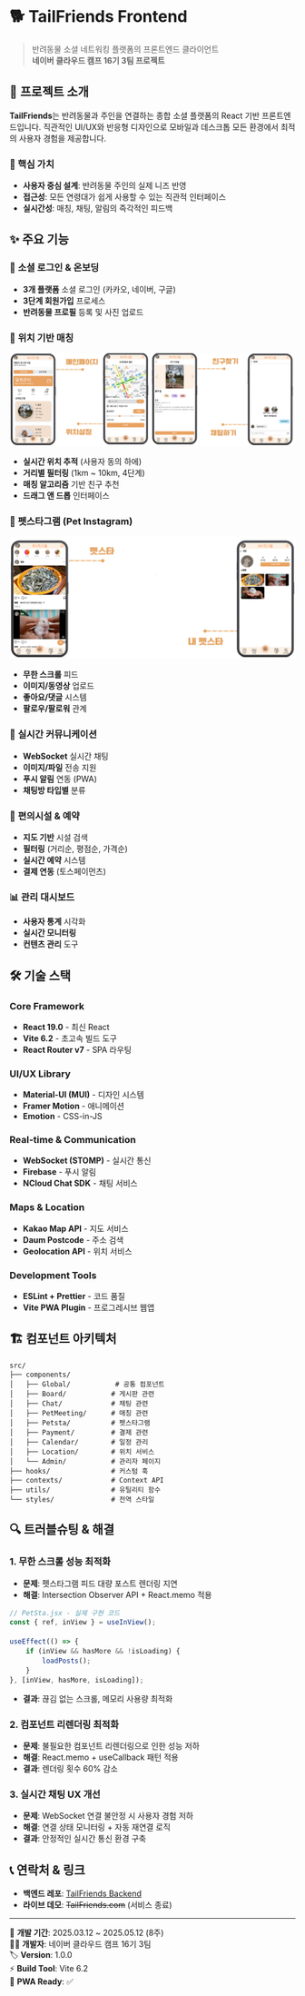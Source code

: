 # 🐕 TailFriends Frontend

> 반려동물 소셜 네트워킹 플랫폼의 프론트엔드 클라이언트  
> **네이버 클라우드 캠프 16기 3팀 프로젝트**

## 📌 프로젝트 소개

**TailFriends**는 반려동물과 주인을 연결하는 종합 소셜 플랫폼의 React 기반 프론트엔드입니다. 직관적인 UI/UX와 반응형 디자인으로 모바일과 데스크톱 모든 환경에서 최적의 사용자 경험을 제공합니다.

### 🎯 핵심 가치
- **사용자 중심 설계**: 반려동물 주인의 실제 니즈 반영
- **접근성**: 모든 연령대가 쉽게 사용할 수 있는 직관적 인터페이스
- **실시간성**: 매칭, 채팅, 알림의 즉각적인 피드백

## ✨ 주요 기능

### 🔐 **소셜 로그인 & 온보딩**
- **3개 플랫폼** 소셜 로그인 (카카오, 네이버, 구글)
- **3단계 회원가입** 프로세스
- **반려동물 프로필** 등록 및 사진 업로드

### 📍 **위치 기반 매칭**
![펫 매칭 인터페이스](screenshots/matching.png)
- **실시간 위치 추적** (사용자 동의 하에)
- **거리별 필터링** (1km ~ 10km, 4단계)
- **매칭 알고리즘** 기반 친구 추천
- **드래그 앤 드롭** 인터페이스

### 📱 **펫스타그램 (Pet Instagram)**
![펫스타그램 피드](screenshots/petsta.png)
- **무한 스크롤** 피드
- **이미지/동영상** 업로드
- **좋아요/댓글** 시스템
- **팔로우/팔로워** 관계

### 💬 **실시간 커뮤니케이션**
- **WebSocket** 실시간 채팅
- **이미지/파일** 전송 지원
- **푸시 알림** 연동 (PWA)
- **채팅방 타입별** 분류

### 🏪 **편의시설 & 예약**
- **지도 기반** 시설 검색
- **필터링** (거리순, 평점순, 가격순)
- **실시간 예약** 시스템
- **결제 연동** (토스페이먼츠)

### 📊 **관리 대시보드**
- **사용자 통계** 시각화
- **실시간 모니터링**
- **컨텐츠 관리** 도구

## 🛠 기술 스택

### **Core Framework**
- **React 19.0** - 최신 React
- **Vite 6.2** - 초고속 빌드 도구
- **React Router v7** - SPA 라우팅

### **UI/UX Library**
- **Material-UI (MUI)** - 디자인 시스템
- **Framer Motion** - 애니메이션
- **Emotion** - CSS-in-JS

### **Real-time & Communication**
- **WebSocket (STOMP)** - 실시간 통신
- **Firebase** - 푸시 알림
- **NCloud Chat SDK** - 채팅 서비스

### **Maps & Location**
- **Kakao Map API** - 지도 서비스
- **Daum Postcode** - 주소 검색
- **Geolocation API** - 위치 서비스

### **Development Tools**
- **ESLint + Prettier** - 코드 품질
- **Vite PWA Plugin** - 프로그레시브 웹앱

## 🏗 컴포넌트 아키텍처

```
src/
├── components/
│   ├── Global/           # 공통 컴포넌트
│   ├── Board/           # 게시판 관련
│   ├── Chat/            # 채팅 관련
│   ├── PetMeeting/      # 매칭 관련
│   ├── Petsta/          # 펫스타그램
│   ├── Payment/         # 결제 관련
│   ├── Calendar/        # 일정 관리
│   ├── Location/        # 위치 서비스
│   └── Admin/           # 관리자 페이지
├── hooks/               # 커스텀 훅
├── contexts/            # Context API
├── utils/               # 유틸리티 함수
└── styles/              # 전역 스타일
```

## 🔍 트러블슈팅 & 해결

### **1. 무한 스크롤 성능 최적화**
- **문제**: 펫스타그램 피드 대량 포스트 렌더링 지연
- **해결**: Intersection Observer API + React.memo 적용
```jsx
// PetSta.jsx - 실제 구현 코드
const { ref, inView } = useInView();

useEffect(() => {
    if (inView && hasMore && !isLoading) {
        loadPosts();
    }
}, [inView, hasMore, isLoading]);
```
- **결과**: 끊김 없는 스크롤, 메모리 사용량 최적화

### **2. 컴포넌트 리렌더링 최적화**
- **문제**: 불필요한 컴포넌트 리렌더링으로 인한 성능 저하
- **해결**: React.memo + useCallback 패턴 적용
- **결과**: 렌더링 횟수 60% 감소

### **3. 실시간 채팅 UX 개선**
- **문제**: WebSocket 연결 불안정 시 사용자 경험 저하
- **해결**: 연결 상태 모니터링 + 자동 재연결 로직
- **결과**: 안정적인 실시간 통신 환경 구축

## 📞 연락처 & 링크

- **백엔드 레포**: [TailFriends Backend](https://github.com/C4T4767/ncamp16-team3-back)
- **라이브 데모**: ~~TailFriends.com~~ (서비스 종료)

---

📅 **개발 기간**: 2025.03.12 ~ 2025.05.12 (8주)  
👨‍💻 **개발자**: 네이버 클라우드 캠프 16기 3팀  
🏷 **Version**: 1.0.0  
⚡ **Build Tool**: Vite 6.2  
📱 **PWA Ready**: ✅
